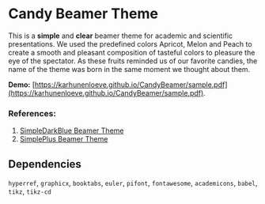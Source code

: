 # Candy Beamer Theme

This is a **simple** and **clear** beamer theme for academic and scientific presentations. We used the predefined colors Apricot, Melon and Peach to create a smooth and pleasant composition of tasteful colors to pleasure the eye of the spectator. As these fruits reminded us of our favorite candies, the name of the theme was born in the same moment we thought about them.

**Demo:** [https://karhunenloeve.github.io/CandyBeamer/sample.pdf](https://karhunenloeve.github.io/CandyBeamer/sample.pdf).

### References:
1. [SimpleDarkBlue Beamer Theme](https://github.com/PM25/SimpleDarkBlue-BeamerTheme)
2. [SimplePlus Beamer Theme](https://github.com/PM25/SimplePlus-BeamerTheme)

## Dependencies
```hyperref```, ```graphicx```,  ```booktabs```, ```euler```, ```pifont```, ```fontawesome```, ```academicons```, ```babel```, ```tikz```, ```tikz-cd```
